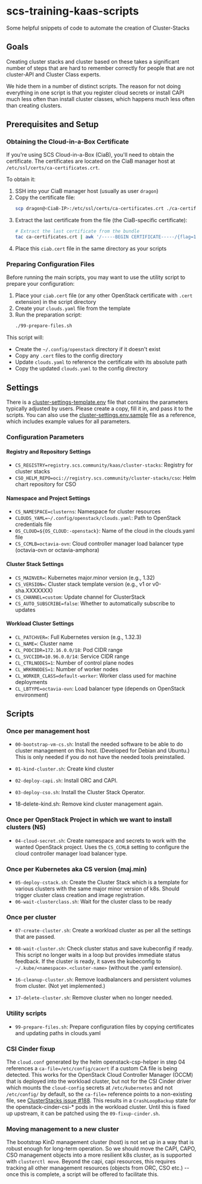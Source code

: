 # scs-training-kaas-scripts
Some helpful snippets of code to automate the creation of Cluster-Stacks

## Goals
Creating cluster stacks and cluster based on these takes a significant
number of steps that are hard to remember correctly for people that are
not cluster-API and Cluster Class experts.

We hide them in a number of distinct scripts. The reason for not doing
everything in one script is that you register cloud secrets or install CAPI
much less often than install cluster classes, which happens much less often
than creating clusters.

## Prerequisites and Setup

### Obtaining the Cloud-in-a-Box Certificate

If you're using SCS Cloud-in-a-Box (CiaB), you'll need to obtain the certificate. The certificates are located on the CiaB manager host at `/etc/ssl/certs/ca-certificates.crt`.

To obtain it:

1. SSH into your CiaB manager host (usually as user `dragon`)
2. Copy the certificate file:
   ```bash
   scp dragon@<CiaB-IP>:/etc/ssl/certs/ca-certificates.crt ./ca-certificates.crt
   ```
3. Extract the last certificate from the file (the CiaB-specific certificate):
   ```bash
   # Extract the last certificate from the bundle
   tac ca-certificates.crt | awk '/-----BEGIN CERTIFICATE-----/{flag=1} flag{print} /-----END CERTIFICATE-----/{exit}' | tac > ciab.cert
   ```
4. Place this `ciab.cert` file in the same directory as your scripts

### Preparing Configuration Files

Before running the main scripts, you may want to use the utility script to prepare your configuration:

1. Place your `ciab.cert` file (or any other OpenStack certificate with `.cert` extension) in the script directory
2. Create your `clouds.yaml` file from the template
3. Run the preparation script:
   ```bash
   ./99-prepare-files.sh
   ```

This script will:
- Create the `~/.config/openstack` directory if it doesn't exist
- Copy any `.cert` files to the config directory
- Update `clouds.yaml` to reference the certificate with its absolute path
- Copy the updated `clouds.yaml` to the config directory

## Settings
There is a [cluster-settings-template.env](cluster-settings-template.env) file
that contains the parameters typically adjusted by users. Please create a
copy, fill it in, and pass it to the scripts. You can also use the 
[cluster-settings.env.sample](cluster-settings.env.sample) file as a reference, 
which includes example values for all parameters.

### Configuration Parameters

#### Registry and Repository Settings
- `CS_REGISTRY=registry.scs.community/kaas/cluster-stacks`: Registry for cluster stacks
- `CSO_HELM_REPO=oci://registry.scs.community/cluster-stacks/cso`: Helm chart repository for CSO

#### Namespace and Project Settings
- `CS_NAMESPACE=clusterns`: Namespace for cluster resources
- `CLOUDS_YAML=~/.config/openstack/clouds.yaml`: Path to OpenStack credentials file
- `OS_CLOUD=${OS_CLOUD:-openstack}`: Name of the cloud in the clouds.yaml file
- `CS_CCMLB=octavia-ovn`: Cloud controller manager load balancer type (octavia-ovn or octavia-amphora)

#### Cluster Stack Settings
- `CS_MAINVER=`: Kubernetes major.minor version (e.g., 1.32)
- `CS_VERSION=`: Cluster stack template version (e.g., v1 or v0-sha.XXXXXXX)
- `CS_CHANNEL=custom`: Update channel for ClusterStack
- `CS_AUTO_SUBSCRIBE=false`: Whether to automatically subscribe to updates

#### Workload Cluster Settings
- `CL_PATCHVER=`: Full Kubernetes version (e.g., 1.32.3)
- `CL_NAME=`: Cluster name
- `CL_PODCIDR=172.16.0.0/18`: Pod CIDR range
- `CL_SVCCIDR=10.96.0.0/14`: Service CIDR range
- `CL_CTRLNODES=1`: Number of control plane nodes
- `CL_WRKRNODES=1`: Number of worker nodes
- `CL_WORKER_CLASS=default-worker`: Worker class used for machine deployments
- `CL_LBTYPE=octavia-ovn`: Load balancer type (depends on OpenStack environment)

## Scripts
### Once per management host
* `00-bootstrap-vm-cs.sh`: Install the needed software to be able to do
  cluster management on this host. (Developed for Debian and Ubuntu.)
  This is only needed if you do not have the needed tools preinstalled.
* `01-kind-cluster.sh`: Create kind cluster
* `02-deploy-capi.sh`: Install ORC and CAPI.
* `03-deploy-cso.sh`: Install the Cluster Stack Operator.

* 18-delete-kind.sh: Remove kind cluster management again.

### Once per OpenStack Project in which we want to install clusters (NS)
* `04-cloud-secret.sh`: Create namespace and secrets to work with the
  wanted OpenStack project. Uses the `CS_CCMLB` setting to configure
  the cloud controller manager load balancer type.

### Once per Kubernetes aka CS version (maj.min)
* `05-deploy-cstack.sh`: Create the Cluster Stack which is a template
  for various clusters with the same major minor version of k8s.
  Should trigger cluster class creation and image registration.
* `06-wait-clusterclass.sh`: Wait for the cluster class to be ready

### Once per cluster
* `07-create-cluster.sh`: Create a workload cluster as per all the settings
  that are passed.
* `08-wait-cluster.sh`: Check cluster status and save kubeconfig if ready.
  This script no longer waits in a loop but provides immediate status
  feedback. If the cluster is ready, it saves the kubeconfig to
  `~/.kube/<namespace>.<cluster-name>` (without the .yaml extension).

* `16-cleanup-cluster.sh`: Remove loadbalancers and persistent volumes from cluster. (Not yet implemented.)
* `17-delete-cluster.sh`: Remove cluster when no longer needed.

### Utility scripts
* `99-prepare-files.sh`: Prepare configuration files by copying certificates
  and updating paths in clouds.yaml

### CSI Cinder fixup
The `cloud.conf` generated by the helm openstack-csp-helper in step 04
references a `ca-file=/etc/config/cacert` if a custom CA file is being
detected. This works for the OpenStack Cloud Controller Manager (OCCM)
that is deployed into the workload cluster, but not for the CSI Cinder
driver which mounts the `cloud-config` secrets at `/etc/kubernetes`
and not `/etc/config/` by default, so the `ca-file=` reference points
to a non-existing file, see [ClusterStacks issue #188](https://github.com/SovereignCloudStack/cluster-stacks/issues/188).
This results in a `CrashLoopBackup` state for
the openstack-cinder-csi-* pods in the workload cluster. Until this
is fixed up upstream, it can be patched using the `09-fixup-cinder.sh`.

### Moving management to a new cluster
The bootstrap KinD management cluster (host) is not set up in a way
that is robust enough for long-term operation. So we should move the
CAPI, CAPO, CSO management objects into a more resilient k8s cluster,
as is supported with `clusterctl move`. Beyond the capi, capi resources,
this requires tracking all other management resources (objects from
ORC, CSO etc.) -- once this is complete, a script will be offered
to facilitate this.
